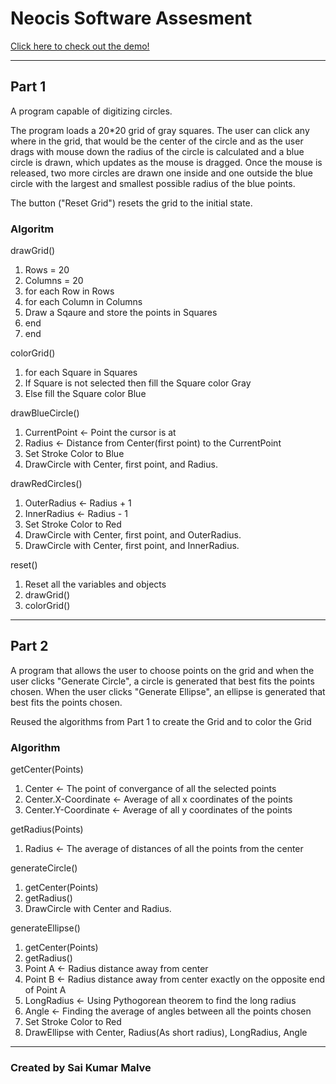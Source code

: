 # Neocis Software Assesment

[Click here to check out the demo!](https://skmalve.github.io/Neocis/)

-----

## Part 1

A program capable of digitizing circles.

The program loads a 20*20 grid of gray squares. The user can click any where in the grid, that would be the center of the circle and as the user drags with mouse
down the radius of the circle is calculated and a blue circle is drawn, which updates as the mouse is dragged. Once the mouse is released, two more circles are drawn one inside and one outside the blue circle with the largest and smallest possible radius of the blue points.

The button ("Reset Grid") resets the grid to the initial state.

### Algoritm

drawGrid()
1. Rows = 20
2. Columns = 20
3. for each Row in Rows
4. for each Column in Columns
5. Draw a Sqaure and store the points in Squares
6. end
7. end

colorGrid()
1. for each Square in Squares
2.  If Square is not selected then fill the Square color Gray
3.  Else fill the Square color Blue

drawBlueCircle()
1. CurrentPoint <- Point the cursor is at
2. Radius <- Distance from Center(first point) to the CurrentPoint
3. Set Stroke Color to Blue
4. DrawCircle with Center, first point, and Radius.

drawRedCircles()
1. OuterRadius <- Radius + 1
2. InnerRadius <- Radius - 1
3. Set Stroke Color to Red
4. DrawCircle with Center, first point, and OuterRadius.
4. DrawCircle with Center, first point, and InnerRadius.

reset()
1. Reset all the variables and objects
2. drawGrid()
3. colorGrid()

-----

## Part 2

A program that allows the user to choose points on the grid and when the user clicks "Generate Circle", a circle is generated that best fits the points chosen. When the user clicks "Generate Ellipse", an ellipse is generated that best fits the points chosen.

Reused the algorithms from Part 1 to create the Grid and to color the Grid

### Algorithm 
getCenter(Points)
1. Center <- The point of convergance of all the selected points
2. Center.X-Coordinate <- Average of all x coordinates of the points
3. Center.Y-Coordinate <- Average of all y coordinates of the points

getRadius(Points)
1. Radius <- The average of distances of all the points from the center

generateCircle()
1. getCenter(Points)
2. getRadius()
3. DrawCircle with Center and Radius.

generateEllipse()
1. getCenter(Points)
2. getRadius()
3. Point A <- Radius distance away from center
4. Point B <- Radius distance away from center exactly on the opposite end of Point A
5. LongRadius <- Using Pythogorean theorem to find the long radius
6. Angle <- Finding the average of angles between all the points chosen
7. Set Stroke Color to Red
8. DrawEllipse with Center, Radius(As short radius), LongRadius, Angle


-----

### Created by Sai Kumar Malve
